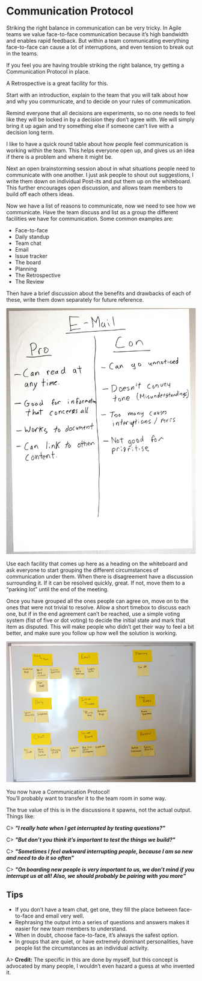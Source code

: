 # Communication Protocol

Striking the right balance in communication can be very tricky. In Agile teams we value face-to-face communication because it’s high bandwidth and enables rapid feedback. But within a team communicating everything face-to-face can cause a lot of interruptions, and even tension to break out in the teams.

If you feel you are having trouble striking the right balance, try getting a Communication Protocol in place.

A Retrospective is a great facility for this.

Start with an introduction, explain to the team that you will talk about how and why you communicate, and to decide on your rules of communication. 

Remind everyone that all decisions are experiments, so no one needs to feel like they will be locked in by a decision they don’t agree with. We will simply bring it up again and try something else if someone can’t live with a decision long term.

I like to have a quick round table about how people feel communication is working within the team. This helps everyone open up, and gives us an idea if there is a problem and where it might be.

Next an open brainstorming session about in what situations people need to communicate with one another. I just ask people to shout out suggestions, I write them down on individual Post-its and put them up on the whiteboard. This further encourages open discussion, and allows team members to build off each others ideas.

Now we have a list of reasons to communicate, now we need to see how we communicate. Have the team discuss and list as a group the different facilities we have for communication. Some common examples are:

- Face-to-face
- Daily standup
- Team chat   
- Email
- Issue tracker
- The board
- Planning
- The Retrospective
- The Review

Then have a brief discussion about the benefits and drawbacks of each of these, write them down separately for future reference.

![Pros and Cons](images/communication-protocol-1.jpg)

Use each facility that comes up here as a heading on the whiteboard and ask everyone to start grouping the different circumstances of communication under them. When there is disagreement have a discussion surrounding it. If it can be resolved quickly, great. If not, move them to a “parking lot” until the end of the meeting.

Once you have grouped all the ones people can agree on, move on to the ones that were not trivial to resolve. Allow a short timebox to discuss each one, but if in the end agreement can’t be reached, use a simple voting system (fist of five or dot voting) to decide the initial state and mark that item as disputed. This will make people who didn’t get their way to feel a bit better, and make sure you follow up how well the solution is working.

![Communication Protocol](images/communication-protocol-2.jpg)

You now have a Communication Protocol!  
You’ll probably want to transfer it to the team room in some way.

The true value of this is in the discussions it spawns, not the actual output. Things like:

C> ***"I really hate when I get interrupted by testing questions?"***

C> ***"But don’t you think it’s important to test the things we build?"***
  

C> ***"Sometimes I feel awkward interrupting people, because I am so new and need to do it so often"***

C> ***"On boarding new people is very important to us, we don’t mind if you interrupt us at all! Also, we should probably be pairing with you more"***

## Tips
- If you don’t have a team chat, get one, they fill the place between face-to-face and email very well.
- Rephrasing the output into a series of questions and answers makes it easier for new team members to understand.
- When in doubt, choose face-to-face, it’s always the safest option.
- In groups that are quiet, or have extremely dominant personalities, have people list the circumstances as an individual activity.

A> **Credit:** The specific in this are done by myself, but this concept is advocated by many people, I wouldn’t even hazard a guess at who invented it.
